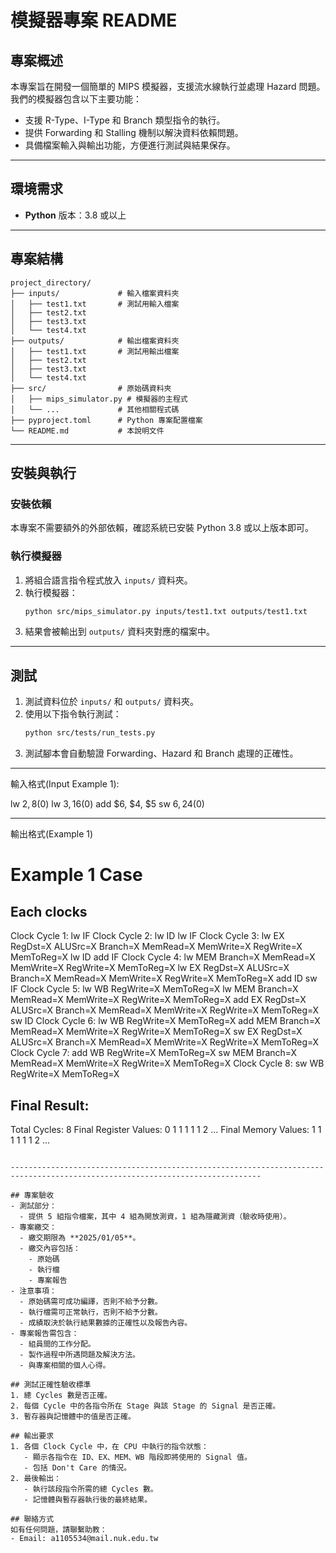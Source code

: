 # 模擬器專案 README

## 專案概述
本專案旨在開發一個簡單的 MIPS 模擬器，支援流水線執行並處理 Hazard 問題。我們的模擬器包含以下主要功能：
- 支援 R-Type、I-Type 和 Branch 類型指令的執行。
- 提供 Forwarding 和 Stalling 機制以解決資料依賴問題。
- 具備檔案輸入與輸出功能，方便進行測試與結果保存。

---

## 環境需求
- **Python** 版本：3.8 或以上

---

## 專案結構
```
project_directory/
├── inputs/             # 輸入檔案資料夾
│   ├── test1.txt       # 測試用輸入檔案
│   ├── test2.txt
│   ├── test3.txt
│   └── test4.txt
├── outputs/            # 輸出檔案資料夾
│   ├── test1.txt       # 測試用輸出檔案
│   ├── test2.txt
│   ├── test3.txt
│   └── test4.txt
├── src/                # 原始碼資料夾
│   ├── mips_simulator.py # 模擬器的主程式
│   └── ...             # 其他相關程式碼
├── pyproject.toml      # Python 專案配置檔案
└── README.md           # 本說明文件
```

---

## 安裝與執行

### 安裝依賴
本專案不需要額外的外部依賴，確認系統已安裝 Python 3.8 或以上版本即可。

### 執行模擬器
1. 將組合語言指令程式放入 `inputs/` 資料夾。
2. 執行模擬器：
   ```bash
   python src/mips_simulator.py inputs/test1.txt outputs/test1.txt
   ```
3. 結果會被輸出到 `outputs/` 資料夾對應的檔案中。

---

## 測試

1. 測試資料位於 `inputs/` 和 `outputs/` 資料夾。
2. 使用以下指令執行測試：
   ```bash
   python src/tests/run_tests.py
   ```
3. 測試腳本會自動驗證 Forwarding、Hazard 和 Branch 處理的正確性。

---

輸入格式(Input Example 1):

lw $2, 8($0)
lw $3, 16($0)
add $6, $4, $5
sw $6, 24($0)

------------------------------------------------------------------------------------------------------------------------------
輸出格式(Example 1)
# Example 1 Case
## Each clocks
Clock Cycle 1:
lw IF
Clock Cycle 2:
lw ID
lw IF
Clock Cycle 3:
lw EX RegDst=X ALUSrc=X Branch=X MemRead=X MemWrite=X RegWrite=X MemToReg=X
lw ID
add IF
Clock Cycle 4:
lw MEM Branch=X MemRead=X MemWrite=X RegWrite=X MemToReg=X
lw EX RegDst=X ALUSrc=X Branch=X MemRead=X MemWrite=X RegWrite=X MemToReg=X
add ID
sw IF
Clock Cycle 5:
lw WB RegWrite=X MemToReg=X
lw MEM Branch=X MemRead=X MemWrite=X RegWrite=X MemToReg=X
add EX RegDst=X ALUSrc=X Branch=X MemRead=X MemWrite=X RegWrite=X MemToReg=X
sw ID
Clock Cycle 6:
lw WB RegWrite=X MemToReg=X
add MEM Branch=X MemRead=X MemWrite=X RegWrite=X MemToReg=X
sw EX RegDst=X ALUSrc=X Branch=X MemRead=X MemWrite=X RegWrite=X MemToReg=X
Clock Cycle 7:
add WB RegWrite=X MemToReg=X
sw MEM Branch=X MemRead=X MemWrite=X RegWrite=X MemToReg=X
Clock Cycle 8:
sw WB RegWrite=X MemToReg=X

## Final Result:
Total Cycles: 8
Final Register Values:
0 1 1 1 1 1 2 ...
Final Memory Values:
1 1 1 1 1 1 2 ...
```

------------------------------------------------------------------------------------------------------------------------------

## 專案驗收
- 測試部分：
  - 提供 5 組指令檔案，其中 4 組為開放測資，1 組為隱藏測資（驗收時使用）。
- 專案繳交：
  - 繳交期限為 **2025/01/05**。
  - 繳交內容包括：
    - 原始碼
    - 執行檔
    - 專案報告
- 注意事項：
  - 原始碼需可成功編譯，否則不給予分數。
  - 執行檔需可正常執行，否則不給予分數。
  - 成績取決於執行結果數據的正確性以及報告內容。
- 專案報告需包含：
  - 組員間的工作分配。
  - 製作過程中所遇問題及解決方法。
  - 與專案相關的個人心得。

## 測試正確性驗收標準
1. 總 Cycles 數是否正確。
2. 每個 Cycle 中的各指令所在 Stage 與該 Stage 的 Signal 是否正確。
3. 暫存器與記憶體中的值是否正確。

## 輸出要求
1. 各個 Clock Cycle 中，在 CPU 中執行的指令狀態：
   - 顯示各指令在 ID、EX、MEM、WB 階段即將使用的 Signal 值。
   - 包括 Don't Care 的情況。
2. 最後輸出：
   - 執行該段指令所需的總 Cycles 數。
   - 記憶體與暫存器執行後的最終結果。

## 聯絡方式
如有任何問題，請聯繫助教：
- Email: a1105534@mail.nuk.edu.tw